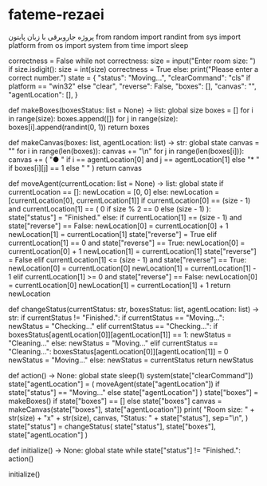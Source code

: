 # fateme-rezaei
پروژه جاروبرقی با زبان پایتون
from random import randint
from sys import platform
from os import system
from time import sleep

correctness = False
while not correctness:
    size = input("Enter room size: ")
    if size.isdigit():
        size = int(size)
        correctness = True
    else:
        print("Please enter a correct number.")
state = {
    "status": "Moving...",
    "clearCommand": "cls" if platform == "win32" else "clear",
    "reverse": False,
    "boxes": [],
    "canvas": "",
    "agentLocation": [],
}


def makeBoxes(boxesStatus: list = None) -> list:
    global size
    boxes = []
    for i in range(size):
        boxes.append([])
        for j in range(size):
            boxes[i].append(randint(0, 1))
    return boxes


def makeCanvas(boxes: list, agentLocation: list) -> str:
    global state
    canvas = ""
    for i in range(len(boxes)):
        canvas += "\n"
        for j in range(len(boxes[i])):
            canvas += (
                 "● "
                if i == agentLocation[0] and j == agentLocation[1]
                else "* "
                if boxes[i][j] == 1
                else "  "
            )
    return canvas


def moveAgent(currentLocation: list = None) -> list:
    global state
    if currentLocation == []:
        newLocation = [0, 0]
    else:
        newLocation = [currentLocation[0], currentLocation[1]]
        if currentLocation[0] == (size - 1) and currentLocation[1] == (
            0 if size % 2 == 0 else (size - 1)
        ):
            state["status"] = "Finished."
        else:
            if currentLocation[1] == (size - 1) and state["reverse"] == False:
                newLocation[0] = currentLocation[0] + 1
                newLocation[1] = currentLocation[1]
                state["reverse"] = True
            elif currentLocation[1] == 0 and state["reverse"] == True:
                newLocation[0] = currentLocation[0] + 1
                newLocation[1] = currentLocation[1]
                state["reverse"] = False
            elif currentLocation[1] <= (size - 1) and state["reverse"] == True:
                newLocation[0] = currentLocation[0]
                newLocation[1] = currentLocation[1] - 1
            elif currentLocation[1] >= 0 and state["reverse"] == False:
                newLocation[0] = currentLocation[0]
                newLocation[1] = currentLocation[1] + 1
    return newLocation


def changeStatus(currentStatus: str, boxesStatus: list, agentLocation: list) -> str:
    if currentStatus != "Finished.":
        if currentStatus == "Moving...":
            newStatus = "Checking..."
        elif currentStatus == "Checking...":
            if boxesStatus[agentLocation[0]][agentLocation[1]] == 1:
                newStatus = "Cleaning..."
            else:
                newStatus = "Moving..."
        elif currentStatus == "Cleaning...":
            boxesStatus[agentLocation[0]][agentLocation[1]] = 0
            newStatus = "Moving..."
    else:
        newStatus = currentStatus
    return newStatus


def action() -> None:
    global state
    sleep(1)
    system(state["clearCommand"])
    state["agentLocation"] = (
        moveAgent(state["agentLocation"])
        if state["status"] == "Moving..."
        else state["agentLocation"]
    )
    state["boxes"] = makeBoxes() if state["boxes"] == [] else state["boxes"]
    canvas = makeCanvas(state["boxes"], state["agentLocation"])
    print(
        "Room size: " + str(size) + "x" + str(size),
        canvas,
        "Status: " + state["status"],
        sep="\n",
    )
    state["status"] = changeStatus(
        state["status"], state["boxes"], state["agentLocation"]
    )


def initialize() -> None:
    global state
    while state["status"] != "Finished.":
        action()


initialize()
